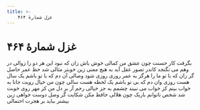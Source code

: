 ```yaml
---
title: >-
    غزل شمارهٔ ۴۶۴
---
```

# غزل شمارهٔ ۴۶۴

بگرفت کار حسنت چون عشق من کمالی
خوش باش زان که نبود این هر دو را زوالی
در وهم می نگنجد کاندر تصور عقل
آید به هیچ معنی زین خوبتر مثالی
شد حظ عمر حاصل گر زان که با تو ما را
هرگز به عمر روزی روزی شود وصالی
آن دم که با تو باشم یک سال هست روزی
وان دم که بی تو باشم یک لحظه هست سالی
چون من خیال رویت جانا به خواب بینم
کز خواب می نبیند چشمم به جز خیالی
رحم آر بر دل من کز مهر روی خوبت
شد شخص ناتوانم باریک چون هلالی
حافظ مکن شکایت گر وصل دوست خواهی
زین بیشتر بباید بر هجرت احتمالی
